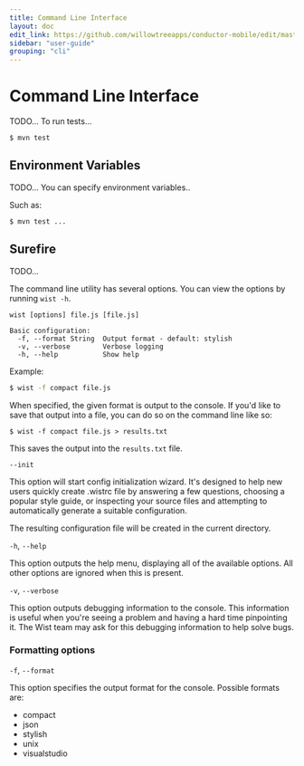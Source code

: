 ```yaml
---
title: Command Line Interface
layout: doc
edit_link: https://github.com/willowtreeapps/conductor-mobile/edit/master/docs/user-guide/command-line-interface.md
sidebar: "user-guide"
grouping: "cli"
---
```


# Command Line Interface

TODO... To run tests...

    $ mvn test

## Environment Variables
TODO... You can specify environment variables..

Such as:

    $ mvn test ...

## Surefire 

TODO...

The command line utility has several options. You can view the options by running `wist -h`.

```text
wist [options] file.js [file.js]

Basic configuration:
  -f, --format String  Output format - default: stylish
  -v, --verbose        Verbose logging
  -h, --help           Show help
```

Example:

```sh
$ wist -f compact file.js
```
When specified, the given format is output to the console. If you'd like to save that output into a file, you can do so on the command line like so:

```
$ wist -f compact file.js > results.txt
```

This saves the output into the `results.txt` file.

`--init`

This option will start config initialization wizard. It's designed to help new users quickly create .wistrc file by answering a few questions, choosing a popular style guide, or inspecting your source files and attempting to automatically generate a suitable configuration.

The resulting configuration file will be created in the current directory.

`-h`, `--help`

This option outputs the help menu, displaying all of the available options. All other options are ignored when this is present.

`-v`, `--verbose`

This option outputs debugging information to the console. This information is useful when you're seeing a problem and having a hard time pinpointing it. The Wist team may ask for this debugging information to help solve bugs.

### Formatting options

`-f`, `--format`

This option specifies the output format for the console. Possible formats are:

* compact
* json
* stylish
* unix
* visualstudio